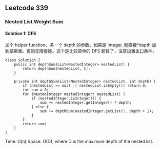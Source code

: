 ## Leetcode 339

### Nested List Weight Sum

#### Solution 1: DFS

加个 helper function，多一个 depth 的参数，如果是 Integer, 就直接\*depth 加到结果里。否则无限套娃。这个是比较简单的 DFS 题目了，注意设置出口条件。

```
class Solution {
    public int depthSum(List<NestedInteger> nestedList) {
        return depthSum(nestedList, 1);
    }

    private int depthSum(List<NestedInteger> nestedList, int depth) {
        if (nestedList == null || nestedList.isEmpty()) return 0;
        int sum = 0;
        for (NestedInteger nestedInteger: nestedList) {
            if (nestedInteger.isInteger()) {
                sum += nestedInteger.getInteger() * depth;
            } else {
                sum += depthSum(nestedInteger.getList(), depth + 1);
            }
        }
        return sum;
    }
}
```

Time: O(n)
Space: O(D), where D is the maximum depth of the nested list.
